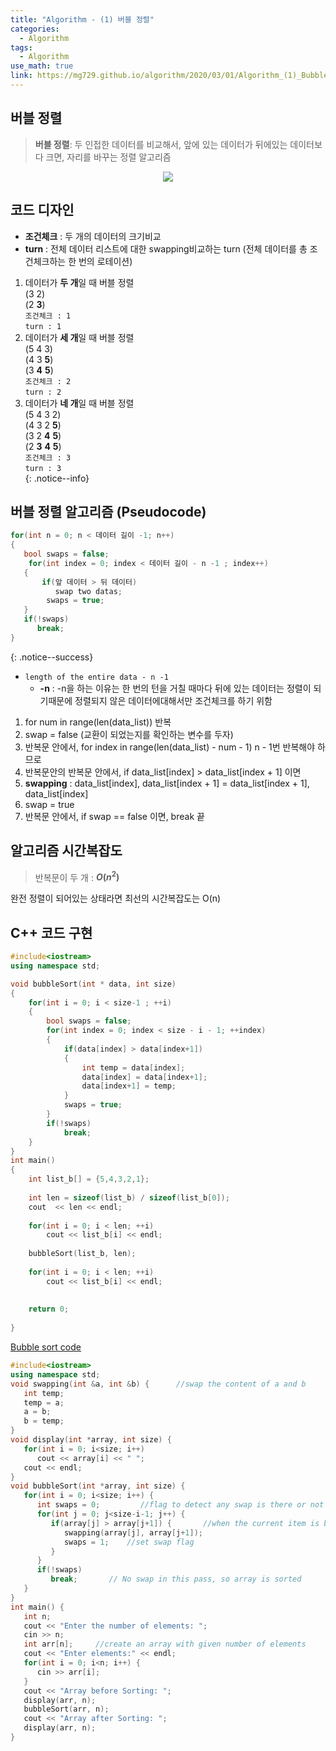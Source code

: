 ```yaml
---
title: "Algorithm - (1) 버블 정렬"
categories:
  - Algorithm
tags:
  - Algorithm
use_math: true
link: https://mg729.github.io/algorithm/2020/03/01/Algorithm_(1)_BubbleSort/
---
```


## 버블 정렬
> **버블 정렬**: 두 인접한 데이터를 비교해서, 앞에 있는 데이터가 뒤에있는 데이터보다 크면, 자리를 바꾸는 정렬 알고리즘  

<center>
	<a href="https://en.wikipedia.org/wiki/Bubble_sort">
		<img src="https://upload.wikimedia.org/wikipedia/commons/c/c8/Bubble-sort-example-300px.gif"/>
	</a>
</center>
<!--
![](https://upload.wikimedia.org/wikipedia/commons/c/c8/Bubble-sort-example-300px.gif)](https://en.wikipedia.org/wiki/Bubble_sort)
-->   
<!--The link - reference : (https://en.wikipedia.org/wiki/Bubble_sort)-->

## 코드 디자인  
* __조건체크__ : 두 개의 데이터의 크기비교  
* __turn__ : 전체 데이터 리스트에 대한 swapping비교하는 turn (전체 데이터를 총 조건체크하는 한 번의 로테이션)  


1. 데이터가 **두 개**일 때 버블 정렬  
(3 2)  
(2 __3__)  
`조건체크 : 1`  
`turn : 1`  
2. 데이터가 **세 개**일 때 버블 정렬   
(5 4 3)  
(4 3 __5__)  
(3 __4__ __5__)  
`조건체크 : 2`  
`turn : 2`  
3. 데이터가 **네 개**일 때 버블 정렬  
(5 4 3 2)  
(4 3 2 __5__)  
(3 2 __4__ __5__)  
(2 __3__ __4__ __5__)  
`조건체크 : 3`  
`turn : 3`  
{: .notice--info}

## 버블 정렬 알고리즘 (Pseudocode)  
```cpp
for(int n = 0; n < 데이터 길이 -1; n++)
{
   bool swaps = false;
	for(int index = 0; index < 데이터 길이 - n -1 ; index++)
   {
	   if(앞 데이터 > 뒤 데이터)
	      swap two datas;
      	swaps = true;		
   }
   if(!swaps)
      break;
}
```	
{: .notice--success}
* `length of the entire data - n -1`  
   * __-n__ : -n을 하는 이유는 한 번의 턴을 거칠 때마다 뒤에 있는 데이터는 정렬이 되기때문에 정렬되지 않은 데이터에대해서만 조건체크를 하기 위함  

1. for num in range(len(data_list)) 반복
2. swap = false (교환이 되었는지를 확인하는 변수를 두자)
3. 반복문 안에서, for index in range(len(data_list) - num - 1) n - 1번 반복해야 하므로
4. 반복문안의 반복문 안에서, if data_list[index] > data_list[index + 1] 이면
5. __swapping__ : data_list[index], data_list[index + 1] = data_list[index + 1], data_list[index]
6. swap = true
7. 반복문 안에서, if swap == false 이면, break 끝

## 알고리즘 시간복잡도
> 반복문이 두 개 : **$O(n^2)$**  

완전 정렬이 되어있는 상태라면 최선의 시간복잡도는 O(n)  

## C++ 코드 구현 
```cpp
#include<iostream>
using namespace std;

void bubbleSort(int * data, int size)
{
	for(int i = 0; i < size-1 ; ++i)
	{
		bool swaps = false;
		for(int index = 0; index < size - i - 1; ++index)
		{
			if(data[index] > data[index+1])
			{
				int temp = data[index];
				data[index] = data[index+1];
				data[index+1] = temp;
			}
			swaps = true;
		}
		if(!swaps)
			break;
	}
}
int main()
{
	int list_b[] = {5,4,3,2,1};
	
	int len = sizeof(list_b) / sizeof(list_b[0]);
	cout  << len << endl;
	
	for(int i = 0; i < len; ++i)
		cout << list_b[i] << endl;
		
	bubbleSort(list_b, len);
	
	for(int i = 0; i < len; ++i)
		cout << list_b[i] << endl;
		
		
	return 0;
	
}
```

[Bubble sort code](https://www.tutorialspoint.com/cplusplus-program-to-implement-bubble-sort)
```cpp
#include<iostream>
using namespace std;
void swapping(int &a, int &b) {      //swap the content of a and b
   int temp;
   temp = a;
   a = b;
   b = temp;
}
void display(int *array, int size) {
   for(int i = 0; i<size; i++)
      cout << array[i] << " ";
   cout << endl;
}
void bubbleSort(int *array, int size) {
   for(int i = 0; i<size; i++) {
      int swaps = 0;         //flag to detect any swap is there or not
      for(int j = 0; j<size-i-1; j++) {
         if(array[j] > array[j+1]) {       //when the current item is bigger than next
            swapping(array[j], array[j+1]);
            swaps = 1;    //set swap flag
         }
      }
      if(!swaps)
         break;       // No swap in this pass, so array is sorted
   }
}
int main() {
   int n;
   cout << "Enter the number of elements: ";
   cin >> n;
   int arr[n];     //create an array with given number of elements
   cout << "Enter elements:" << endl;
   for(int i = 0; i<n; i++) {
      cin >> arr[i];
   }
   cout << "Array before Sorting: ";
   display(arr, n);
   bubbleSort(arr, n);
   cout << "Array after Sorting: ";
   display(arr, n);
}
```


